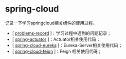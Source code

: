 # spring-cloud

记录一下学习springcloud相关组件的使用过程。

- [ [problems-record](https://github.com/MMMMMMLi/spring-cloud/tree/master/problems-record) ]：学习过程中遇到的问题记录；
- [ [spring-actuator](https://github.com/MMMMMMLi/spring-cloud/tree/master/spring-actuator) ]：Actuator相关使用代码；
- [ [spring-cloud-eureka](https://github.com/MMMMMMLi/spring-cloud/tree/master/spring-cloud-eureka) ]：Eureka-Server相关使用代码；
- [ [spring-cloud-feign](https://github.com/MMMMMMLi/spring-cloud/tree/master/spring-cloud-feign) ]：Feign 相关使用代码；